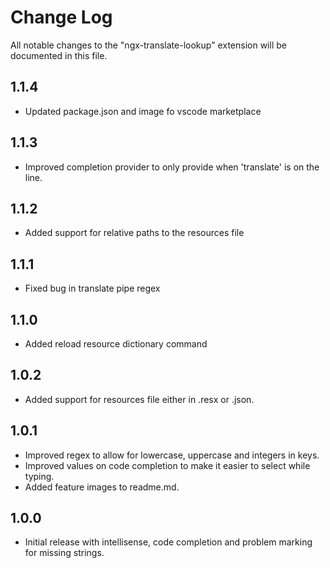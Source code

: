 # Change Log

All notable changes to the "ngx-translate-lookup" extension will be documented in this file.

## 1.1.4

- Updated package.json and image fo vscode marketplace

## 1.1.3

- Improved completion provider to only provide when 'translate' is on the line.

## 1.1.2

- Added support for relative paths to the resources file

## 1.1.1

- Fixed bug in translate pipe regex

## 1.1.0

- Added reload resource dictionary command

## 1.0.2

- Added support for resources file either in .resx or .json.

## 1.0.1

- Improved regex to allow for lowercase, uppercase and integers in keys.
- Improved values on code completion to make it easier to select while typing.
- Added feature images to readme.md.

## 1.0.0

- Initial release with intellisense, code completion and problem marking for missing strings.

